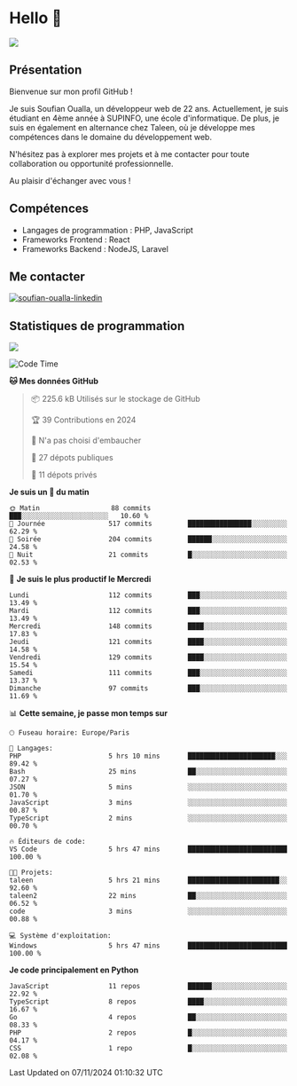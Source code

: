 # Hello 👋

![](https://komarev.com/ghpvc/?username=OSoufian&color=1a1b27)

## Présentation

Bienvenue sur mon profil GitHub !

Je suis Soufian Oualla, un développeur web de 22 ans. Actuellement, je suis étudiant en 4ème année à SUPINFO, une école d'informatique. De plus, je suis en également en alternance chez Taleen, où je développe mes compétences dans le domaine du développement web.

N'hésitez pas à explorer mes projets et à me contacter pour toute collaboration ou opportunité professionnelle.

Au plaisir d'échanger avec vous !

## Compétences

- Langages de programmation : PHP, JavaScript
- Frameworks Frontend : React
- Frameworks Backend : NodeJS, Laravel

## Me contacter

<p>
<a href="https://www.linkedin.com/in/soufian-oualla/" target="_blank"><img align="center" src="https://img.shields.io/badge/-LinkedIn-0077B5?style=for-the-badge&logo=Linkedin&logoColor=white" alt="soufian-oualla-linkedin"/></a>

## Statistiques de programmation

<a href="https://github-readme-stats.vercel.app/api/top-langs/?username=OSoufian&layout=compact">
  <img align="center" src="https://github-readme-stats.vercel.app/api/top-langs/?username=OSoufian&layout=compact"/>
</a>

<br />

<!--START_SECTION:waka-->
![Code Time](http://img.shields.io/badge/Code%20Time-253%20hrs%2038%20mins-blue)

**🐱 Mes données GitHub** 

> 📦 225.6 kB Utilisés sur le stockage de GitHub 
 > 
> 🏆 39 Contributions en 2024
 > 
> 🚫 N'a pas choisi d'embaucher
 > 
> 📜 27 dépots publiques 
 > 
> 🔑 11 dépots privés 
 > 
**Je suis un 🐤 du matin** 

```text
🌞 Matin                  88 commits          ███░░░░░░░░░░░░░░░░░░░░░░   10.60 % 
🌆 Journée                517 commits         ████████████████░░░░░░░░░   62.29 % 
🌃 Soirée                 204 commits         ██████░░░░░░░░░░░░░░░░░░░   24.58 % 
🌙 Nuit                   21 commits          █░░░░░░░░░░░░░░░░░░░░░░░░   02.53 % 
```
📅 **Je suis le plus productif le Mercredi** 

```text
Lundi                    112 commits         ███░░░░░░░░░░░░░░░░░░░░░░   13.49 % 
Mardi                    112 commits         ███░░░░░░░░░░░░░░░░░░░░░░   13.49 % 
Mercredi                 148 commits         ████░░░░░░░░░░░░░░░░░░░░░   17.83 % 
Jeudi                    121 commits         ████░░░░░░░░░░░░░░░░░░░░░   14.58 % 
Vendredi                 129 commits         ████░░░░░░░░░░░░░░░░░░░░░   15.54 % 
Samedi                   111 commits         ███░░░░░░░░░░░░░░░░░░░░░░   13.37 % 
Dimanche                 97 commits          ███░░░░░░░░░░░░░░░░░░░░░░   11.69 % 
```


📊 **Cette semaine, je passe mon temps sur** 

```text
🕑︎ Fuseau horaire: Europe/Paris

💬 Langages: 
PHP                      5 hrs 10 mins       ██████████████████████░░░   89.42 % 
Bash                     25 mins             ██░░░░░░░░░░░░░░░░░░░░░░░   07.27 % 
JSON                     5 mins              ░░░░░░░░░░░░░░░░░░░░░░░░░   01.70 % 
JavaScript               3 mins              ░░░░░░░░░░░░░░░░░░░░░░░░░   00.87 % 
TypeScript               2 mins              ░░░░░░░░░░░░░░░░░░░░░░░░░   00.70 % 

🔥 Éditeurs de code: 
VS Code                  5 hrs 47 mins       █████████████████████████   100.00 % 

🐱‍💻 Projets: 
taleen                   5 hrs 21 mins       ███████████████████████░░   92.60 % 
taleen2                  22 mins             ██░░░░░░░░░░░░░░░░░░░░░░░   06.52 % 
code                     3 mins              ░░░░░░░░░░░░░░░░░░░░░░░░░   00.88 % 

💻 Système d'exploitation: 
Windows                  5 hrs 47 mins       █████████████████████████   100.00 % 
```

**Je code principalement en Python** 

```text
JavaScript               11 repos            ██████░░░░░░░░░░░░░░░░░░░   22.92 % 
TypeScript               8 repos             ████░░░░░░░░░░░░░░░░░░░░░   16.67 % 
Go                       4 repos             ██░░░░░░░░░░░░░░░░░░░░░░░   08.33 % 
PHP                      2 repos             █░░░░░░░░░░░░░░░░░░░░░░░░   04.17 % 
CSS                      1 repo              █░░░░░░░░░░░░░░░░░░░░░░░░   02.08 % 
```




 Last Updated on 07/11/2024 01:10:32 UTC
<!--END_SECTION:waka-->
